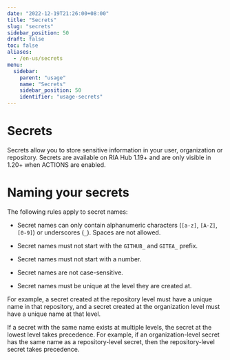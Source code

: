 ```yaml
---
date: "2022-12-19T21:26:00+08:00"
title: "Secrets"
slug: "secrets"
sidebar_position: 50
draft: false
toc: false
aliases:
  - /en-us/secrets
menu:
  sidebar:
    parent: "usage"
    name: "Secrets"
    sidebar_position: 50
    identifier: "usage-secrets"
---
```


# Secrets

Secrets allow you to store sensitive information in your user, organization or repository.
Secrets are available on RIA Hub 1.19+ and are only visible in 1.20+ when ACTIONS are enabled.

# Naming your secrets

The following rules apply to secret names:

- Secret names can only contain alphanumeric characters (`[a-z]`, `[A-Z]`, `[0-9]`) or underscores (`_`). Spaces are not allowed.

- Secret names must not start with the `GITHUB_` and `GITEA_` prefix.

- Secret names must not start with a number.

- Secret names are not case-sensitive.

- Secret names must be unique at the level they are created at.

For example, a secret created at the repository level must have a unique name in that repository, and a secret created at the organization level must have a unique name at that level.

If a secret with the same name exists at multiple levels, the secret at the lowest level takes precedence. For example, if an organization-level secret has the same name as a repository-level secret, then the repository-level secret takes precedence.
